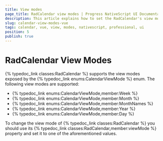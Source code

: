 ```yaml
---
title: View modes
page_title: RadCalendar view modes | Progress NativeScript UI Documentation
description: This article explains how to set the RadCalendar's view mode with Vue
slug: calendar-view-modes-vue
tags: calendar, vue, view, modes, nativescript, professional, ui
position: 5
publish: true
---
```


# RadCalendar View Modes
{% typedoc_link classes:RadCalendar %} supports the view modes exposed by the {% typedoc_link enums:CalendarViewMode %} enum. The following view modes are supported:

* {% typedoc_link enums:CalendarViewMode,member:Week %}
* {% typedoc_link enums:CalendarViewMode,member:Month %}
* {% typedoc_link enums:CalendarViewMode,member:MonthNames %}
* {% typedoc_link enums:CalendarViewMode,member:Year %}
* {% typedoc_link enums:CalendarViewMode,member:Day %}

To change the view mode of {% typedoc_link classes:RadCalendar %} you should use its {% typedoc_link classes:RadCalendar,member:viewMode %} property and set it to one of the aforementioned values.

<snippet id='calendar-viewmodes-vue'/>
